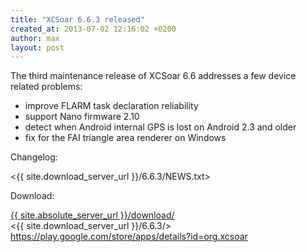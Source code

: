 ```yaml
---
title: "XCSoar 6.6.3 released"
created_at: 2013-07-02 12:16:02 +0200
author: max
layout: post
---
```


The third maintenance release of XCSoar 6.6 addresses a few device related
problems:

* improve FLARM task declaration reliability
* support Nano firmware 2.10
* detect when Android internal GPS is lost on Android 2.3 and older
* fix for the FAI triangle area renderer on Windows

Changelog:

  <{{ site.download_server_url }}/6.6.3/NEWS.txt>

Download:

 [{{ site.absolute_server_url }}/download/](/download/)  
 <{{ site.download_server_url }}/6.6.3/>  
 <https://play.google.com/store/apps/details?id=org.xcsoar>
